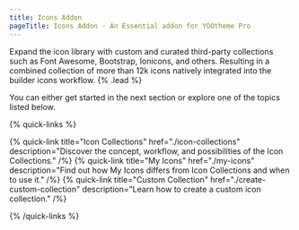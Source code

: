 ```yaml
---
title: Icons Addon
pageTitle: Icons Addon - An Essential addon for YOOtheme Pro
---
```


Expand the icon library with custom and curated third-party collections such as Font Awesome, Bootstrap, Ionicons, and others. Resulting in a combined collection of more than 12k icons natively integrated into the builder icons workflow. {% .lead %}

You can either get started in the next section or explore one of the topics listed below.

{% quick-links %}

{% quick-link title="Icon Collections" href="./icon-collections" description="Discover the concept, workflow, and possibilities of the Icon Collections." /%}
{% quick-link title="My Icons" href="./my-icons" description="Find out how My Icons differs from Icon Collections and when to use it." /%}
{% quick-link title="Custom Collection" href="./create-custom-collection" description="Learn how to create a custom icon collection." /%}

{% /quick-links %}
